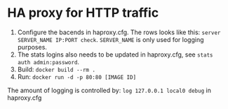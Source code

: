 HA proxy for HTTP traffic
=========================

1. Configure the bacends in haproxy.cfg. The rows looks like this: `server SERVER_NAME IP:PORT check`.
`SERVER_NAME` is only used for logging purposes.
2. The stats logins also needs to be updated in haproxy.cfg, see `stats auth admin:password`.
3. Build: `docker build --rm .`
4. Run: `docker run -d -p 80:80 [IMAGE ID]`

The amount of logging is controlled by: `log 127.0.0.1 local0 debug` in haproxy.cfg
